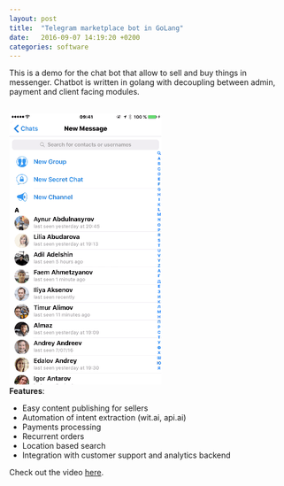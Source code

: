 ```yaml
---
layout: post
title:  "Telegram marketplace bot in GoLang"
date:   2016-09-07 14:19:20 +0200
categories: software
---
```


<!-- Yandex.Metrika counter -->
<script type="text/javascript">
    (function (d, w, c) {
        (w[c] = w[c] || []).push(function() {
            try {
                w.yaCounter39542345 = new Ya.Metrika({
                    id:39542345,
                    clickmap:true,
                    trackLinks:true,
                    accurateTrackBounce:true
                });
            } catch(e) { }
        });

        var n = d.getElementsByTagName("script")[0],
            s = d.createElement("script"),
            f = function () { n.parentNode.insertBefore(s, n); };
        s.type = "text/javascript";
        s.async = true;
        s.src = "https://mc.yandex.ru/metrika/watch.js";

        if (w.opera == "[object Opera]") {
            d.addEventListener("DOMContentLoaded", f, false);
        } else { f(); }
    })(document, window, "yandex_metrika_callbacks");
</script>
<noscript><div><img src="https://mc.yandex.ru/watch/39542345" style="position:absolute; left:-9999px;" alt="" /></div></noscript>
<!-- /Yandex.Metrika counter -->

This is a demo for the chat bot that allow to sell and buy things in messenger. Chatbot is written in golang with decoupling between admin, payment and client facing modules.  

<br>

<div class="text-col text-col-1">
  <div style="text-align:left;"><img src="/assets/2016-09-07-demo.gif"></div>
</div>

<div class="text-col text-col-2">
  <b>Features</b>:

  <ul>
    <li> Easy content publishing for sellers </li>
    <li> Automation of intent extraction (wit.ai, api.ai) </li>
    <li> Payments processing </li>
    <li> Recurrent orders </li>
    <li> Location based search </li>
    <li> Integration with customer support and analytics backend </li>
  </ul>

  Check out the video <a href="https://youtu.be/DSVH7_8Dewc">here</a>.  
</div>
